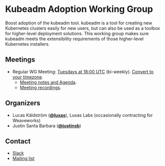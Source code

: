 <!---
This is an autogenerated file!

Please do not edit this file directly, but instead make changes to the
sigs.yaml file in the project root.

To understand how this file is generated, see https://git.k8s.io/community/generator/README.md
-->
# Kubeadm Adoption Working Group

Boost adoption of the kubeadm tool. kubeadm is a tool for creating new Kubernetes clusters easily for new users, but can also be used as a toolbox for higher-level deployment solutions. This working group makes sure kubeadm meets the extensibility requirements of those higher-level Kubernetes installers.

## Meetings
* Regular WG Meeting: [Tuesdays at 18:00 UTC](https://docs.google.com/document/d/1FQx0BPlkkl1Bn0c9ocVBxYIKojpmrS1CFP5h0DI68AE/edit) (bi-weekly). [Convert to your timezone](http://www.thetimezoneconverter.com/?t=18:00&tz=UTC).
  * [Meeting notes and Agenda](https://docs.google.com/document/d/1KdXsLYiJYJdiRbtgZsx6qbHF4g_K-gAScB9Zs4avgzg/edit).
  * [Meeting recordings](https://www.youtube.com/watch?v=-Xlcrm5iT80&list=PLPgAK4Icr0ehh93BiMC3djAc5KoW7WIkl).

## Organizers

* Lucas Käldström (**[@luxas](https://github.com/luxas)**), Luxas Labs (occasionally contracting for Weaveworks)
* Justin Santa Barbara (**[@justinsb](https://github.com/justinsb)**)

## Contact
* [Slack](https://kubernetes.slack.com/messages/sig-cluster-lifecycle)
* [Mailing list](https://groups.google.com/forum/#!forum/kubernetes-sig-cluster-lifecycle)

<!-- BEGIN CUSTOM CONTENT -->

<!-- END CUSTOM CONTENT -->
